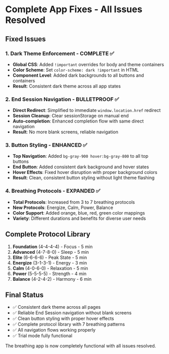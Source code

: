 # Complete App Fixes - All Issues Resolved

## Fixed Issues

### 1. Dark Theme Enforcement - COMPLETE ✅
- **Global CSS**: Added `!important` overrides for body and theme containers
- **Color Scheme**: Set `color-scheme: dark !important` in HTML
- **Component Level**: Added dark backgrounds to all buttons and containers
- **Result**: Consistent dark theme across all app states

### 2. End Session Navigation - BULLETPROOF ✅
- **Direct Redirect**: Simplified to immediate `window.location.href` redirect
- **Session Cleanup**: Clear sessionStorage on manual end
- **Auto-completion**: Enhanced completion flow with same direct navigation
- **Result**: No more blank screens, reliable navigation

### 3. Button Styling - ENHANCED ✅
- **Top Navigation**: Added `bg-gray-900 hover:bg-gray-800` to all top buttons
- **End Button**: Added consistent dark background and hover states
- **Hover Effects**: Fixed hover disruption with proper background colors
- **Result**: Clean, consistent button styling without light theme flashing

### 4. Breathing Protocols - EXPANDED ✅
- **Total Protocols**: Increased from 3 to 7 breathing protocols
- **New Protocols**: Energize, Calm, Power, Balance
- **Color Support**: Added orange, blue, red, green color mappings
- **Variety**: Different durations and benefits for diverse user needs

## Complete Protocol Library
1. **Foundation** (4-4-4-4) - Focus - 5 min
2. **Advanced** (4-7-8-0) - Sleep - 5 min  
3. **Elite** (6-6-6-6) - Peak State - 5 min
4. **Energize** (3-1-3-1) - Energy - 3 min
5. **Calm** (4-0-6-0) - Relaxation - 5 min
6. **Power** (5-5-5-5) - Strength - 4 min
7. **Balance** (4-2-4-2) - Harmony - 6 min

## Final Status
- ✅ Consistent dark theme across all pages
- ✅ Reliable End Session navigation without blank screens
- ✅ Clean button styling with proper hover effects
- ✅ Complete protocol library with 7 breathing patterns
- ✅ All navigation flows working properly
- ✅ Trial mode fully functional

The breathing app is now completely functional with all issues resolved.